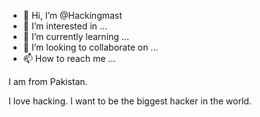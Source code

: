 - 👋 Hi, I’m @Hackingmast
- 👀 I’m interested in ...
- 🌱 I’m currently learning ...
- 💞️ I’m looking to collaborate on ...
- 📫 How to reach me ...

<!---
Hackingmast/Hackingmast is a ✨ special ✨ repository because its `README.md` (this file) appears on your GitHub profile.
You can click the Preview link to take a look at your changes.
--->I am from Pakistan. 
I love hacking. 
I want to be the biggest hacker in the world. 
